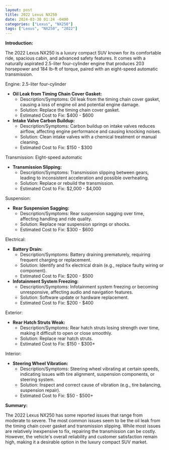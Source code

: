 ```yaml
---
layout: post
title: 2022 Lexus NX250
date: 2024-03-30 01:24 -0400
categories: ["Lexus", "NX250"]
tags: ["Lexus", "NX250", "2022"]
---
```

**Introduction:**

The 2022 Lexus NX250 is a luxury compact SUV known for its comfortable ride, spacious cabin, and advanced safety features. It comes with a naturally aspirated 2.5-liter four-cylinder engine that produces 203 horsepower and 184 lb-ft of torque, paired with an eight-speed automatic transmission.

Engine: 2.5-liter four-cylinder

* **Oil Leak from Timing Chain Cover Gasket:**
    * Description/Symptoms: Oil leak from the timing chain cover gasket, causing a loss of engine oil and potential engine damage.
    * Solution: Replace the timing chain cover gasket.
    * Estimated Cost to Fix: $400 - $600
* **Intake Valve Carbon Buildup:**
    * Description/Symptoms: Carbon buildup on intake valves reduces airflow, affecting engine performance and causing knocking noises.
    * Solution: Clean intake valves with a chemical treatment or manual cleaning.
    * Estimated Cost to Fix: $150 - $300

Transmission: Eight-speed automatic

* **Transmission Slipping:**
    * Description/Symptoms: Transmission slipping between gears, leading to inconsistent acceleration and possible overheating.
    * Solution: Replace or rebuild the transmission.
    * Estimated Cost to Fix: $2,000 - $4,000

Suspension:

* **Rear Suspension Sagging:**
    * Description/Symptoms: Rear suspension sagging over time, affecting handling and ride quality.
    * Solution: Replace rear suspension springs or shocks.
    * Estimated Cost to Fix: $300 - $600

Electrical:

* **Battery Drain:**
    * Description/Symptoms: Battery draining prematurely, requiring frequent charging or replacement.
    * Solution: Identify and fix electrical drain (e.g., replace faulty wiring or component).
    * Estimated Cost to Fix: $200 - $500
* **Infotainment System Freezing:**
    * Description/Symptoms: Infotainment system freezing or becoming unresponsive, affecting audio and navigation features.
    * Solution: Software update or hardware replacement.
    * Estimated Cost to Fix: $200 - $400

Exterior:

* **Rear Hatch Struts Weak:**
    * Description/Symptoms: Rear hatch struts losing strength over time, making it difficult to open or close smoothly.
    * Solution: Replace rear hatch struts.
    * Estimated Cost to Fix: $150 - $300+

Interior:

* **Steering Wheel Vibration:**
    * Description/Symptoms: Steering wheel vibrating at certain speeds, indicating issues with tire alignment, suspension components, or steering system.
    * Solution: Inspect and correct cause of vibration (e.g., tire balancing, suspension repair).
    * Estimated Cost to Fix: $50 - $500+

**Summary:**

The 2022 Lexus NX250 has some reported issues that range from moderate to severe. The most common issues seem to be the oil leak from the timing chain cover gasket and transmission slipping. While most issues are relatively inexpensive to fix, repairing the transmission can be costly. However, the vehicle's overall reliability and customer satisfaction remain high, making it a desirable option in the luxury compact SUV market.
